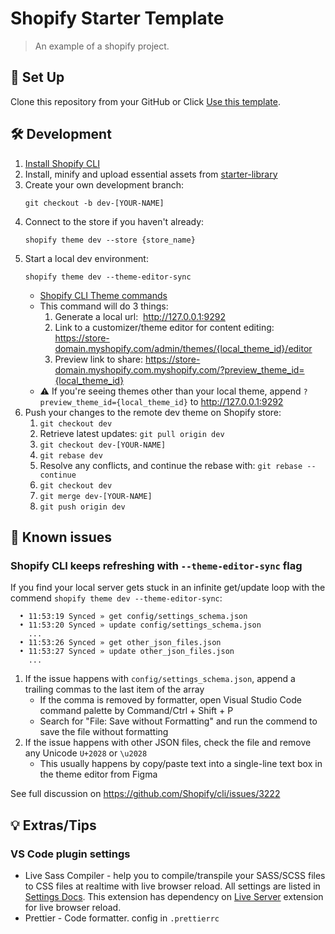 # Shopify Starter Template

> An example of a shopify project.

## 📃 Set Up

Clone this repository from your GitHub or Click [Use this template](https://github.com/View-Source-Dev/starter-shopify/generate).

## 🛠️ Development

1. [Install Shopify CLI](https://shopify.dev/docs/api/shopify-cli)
2. Install, minify and upload essential assets from [starter-library](https://github.com/View-Source-Dev/starter-library/tree/v2/_installs)
3. Create your own development branch:
   ```shell
   git checkout -b dev-[YOUR-NAME]
   ```
4. Connect to the store if you haven't already:
   ```shell
   shopify theme dev --store {store_name}
   ```
5. Start a local dev environment:
   ```shell
   shopify theme dev --theme-editor-sync
   ```
   - [Shopify CLI Theme commands](https://shopify.dev/docs/themes/tools/cli/commands#dev)
   - This command will do 3 things:
     1. Generate a local url:  http://127.0.0.1:9292
     2. Link to a customizer/theme editor for content editing: https://store-domain.myshopify.com/admin/themes/{local_theme_id}/editor
     3. Preview link to share: https://store-domain.myshopify.com.myshopify.com/?preview_theme_id={local_theme_id}
   - ⚠️ If you're seeing themes other than your local theme, append `?preview_theme_id={local_theme_id}` to http://127.0.0.1:9292
6. Push your changes to the remote dev theme on Shopify store:
   1. `git checkout dev`
   2. Retrieve latest updates: `git pull origin dev`
   3. `git checkout dev-[YOUR-NAME]`
   4. `git rebase dev`
   5. Resolve any conflicts, and continue the rebase with: `git rebase --continue`
   6. `git checkout dev`
   7. `git merge dev-[YOUR-NAME]`
   8. `git push origin dev`

## 🐞 Known issues

### Shopify CLI keeps refreshing with `--theme-editor-sync` flag

If you find your local server gets stuck in an infinite get/update loop with the commend `shopify theme dev --theme-editor-sync`:

```shell
  • 11:53:19 Synced » get config/settings_schema.json
  • 11:53:20 Synced » update config/settings_schema.json
	...
  • 11:53:26 Synced » get other_json_files.json
  • 11:53:27 Synced » update other_json_files.json
	...
```

1. If the issue happens with `config/settings_schema.json`, append a trailing commas to the last item of the array
   - If the comma is removed by formatter, open Visual Studio Code command palette by Command/Ctrl + Shift + P
   - Search for "File: Save without Formatting" and run the commend to save the file without formatting
2. If the issue happens with other JSON files, check the file and remove any Unicode `U+2028` or `\u2028`
   - This usually happens by copy/paste text into a single-line text box in the theme editor from Figma

See full discussion on https://github.com/Shopify/cli/issues/3222

## 💡 Extras/Tips

### VS Code plugin settings

- Live Sass Compiler - help you to compile/transpile your SASS/SCSS files to CSS files at realtime with live browser reload.
  All settings are listed in [Settings Docs](https://github.com/ritwickdey/vscode-live-sass-compiler/blob/master/docs/settings.md). This extension has dependency on [Live Server](https://marketplace.visualstudio.com/items?itemName=ritwickdey.LiveServer) extension for live browser reload.
- Prettier - Code formatter.
  config in `.prettierrc`
